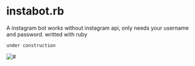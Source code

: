 # instabot.rb
A instagram bot works without instagram api, only needs your username and password. writted with ruby

```
under construction
```

![#](https://img.shields.io/badge/status-under%20construction-ff69b4.svg)
